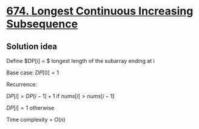 # [674. Longest Continuous Increasing Subsequence](https://leetcode.com/problems/longest-continuous-increasing-subsequence/)

## Solution idea
Define $DP[i] = $ longest length of the subarray ending at i

Base case: $DP[0] = 1$

Recurrence:

$DP[i] = DP[i-1] + 1$ if $nums[i] > nums[i-1]$

$DP[i] = 1$ otherwise

Time complexity = $O(n)$